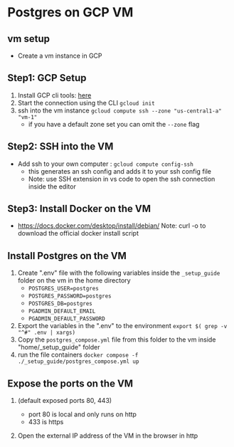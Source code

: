 # Postgres on GCP VM

## vm setup

- Create a vm instance in GCP

## Step1: GCP Setup

1. Install GCP cli tools: [here](https://cloud.google.com/sdk/docs/install)
2. Start the connection using the CLI `gcloud init`
3. ssh into the vm instance `gcloud compute ssh --zone "us-central1-a" "vm-1"`
   - if you have a default zone set you can omit the `--zone` flag

## Step2: SSH into the VM

- Add ssh to your own computer : `gcloud compute config-ssh`
  - this generates an ssh config and adds it to your ssh config file
  - Note: use SSH extension in vs code to open the ssh connection inside the editor

## Step3: Install Docker on the VM

- <https://docs.docker.com/desktop/install/debian/>
Note: curl -o <filename> <url> to download the official docker install script

## Install Postgres on the VM

1. Create ".env" file with the following variables inside the `_setup_guide` folder on the vm in the home directory
   - `POSTGRES_USER=postgres`
   - `POSTGRES_PASSWORD=postgres`
   - `POSTGRES_DB=postgres`
   - `PGADMIN_DEFAULT_EMAIL`
   - `PGADMIN_DEFAULT_PASSWORD`
2. Export the variables in the ".env" to the environment `export $( grep -v "^#" .env | xargs)`
3. Copy the `postgres_compose.yml` file from this folder to the vm inside "home/_setup_guide" folder
4. run the file containers `docker compose -f ./_setup_guide/postgres_compose.yml up`

## Expose the ports on the VM

1. (default exposed ports 80, 443)
   - port 80 is local and only runs on http
   - 433 is https

2. Open the external IP address of the VM in the browser in http
